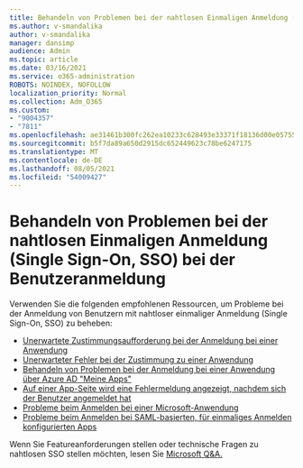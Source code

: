 ```yaml
---
title: Behandeln von Problemen bei der nahtlosen Einmaligen Anmeldung (Single Sign-On, SSO) bei der Benutzeranmeldung
ms.author: v-smandalika
author: v-smandalika
manager: dansimp
audience: Admin
ms.topic: article
ms.date: 03/16/2021
ms.service: o365-administration
ROBOTS: NOINDEX, NOFOLLOW
localization_priority: Normal
ms.collection: Adm_O365
ms.custom:
- "9004357"
- "7811"
ms.openlocfilehash: ae31461b300fc262ea10233c628493e33371f18136d00e05755971c08d2ba3d3
ms.sourcegitcommit: b5f7da89a650d2915dc652449623c78be6247175
ms.translationtype: MT
ms.contentlocale: de-DE
ms.lasthandoff: 08/05/2021
ms.locfileid: "54009427"
---
```

# <a name="troubleshoot-seamless-single-sign-on-sso-user-sign-in-issues"></a>Behandeln von Problemen bei der nahtlosen Einmaligen Anmeldung (Single Sign-On, SSO) bei der Benutzeranmeldung

Verwenden Sie die folgenden empfohlenen Ressourcen, um Probleme bei der Anmeldung von Benutzern mit nahtloser einmaliger Anmeldung (Single Sign-On, SSO) zu beheben:

- [Unerwartete Zustimmungsaufforderung bei der Anmeldung bei einer Anwendung](https://docs.microsoft.com/azure/active-directory/manage-apps/application-sign-in-unexpected-user-consent-prompt) 
- [Unerwarteter Fehler bei der Zustimmung zu einer Anwendung](https://docs.microsoft.com/azure/active-directory/manage-apps/application-sign-in-unexpected-user-consent-error) 
- [Behandeln von Problemen bei der Anmeldung bei einer Anwendung über Azure AD "Meine Apps"](https://docs.microsoft.com/azure/active-directory/manage-apps/application-sign-in-other-problem-access-panel) 
- [Auf einer App-Seite wird eine Fehlermeldung angezeigt, nachdem sich der Benutzer angemeldet hat](https://docs.microsoft.com/azure/active-directory/manage-apps/application-sign-in-problem-application-error)
- [Probleme beim Anmelden bei einer Microsoft-Anwendung](https://docs.microsoft.com/azure/active-directory/manage-apps/application-sign-in-problem-first-party-microsoft) 
- [Probleme beim Anmelden bei SAML-basierten, für einmaliges Anmelden konfigurierten Apps](https://docs.microsoft.com/azure/active-directory/manage-apps/application-sign-in-problem-federated-sso-gallery)

Wenn Sie Featureanforderungen stellen oder technische Fragen zu nahtlosen SSO stellen möchten, lesen Sie [Microsoft Q&A.](https://docs.microsoft.com/answers/topics/azure-ad-single-sign-on.html)


